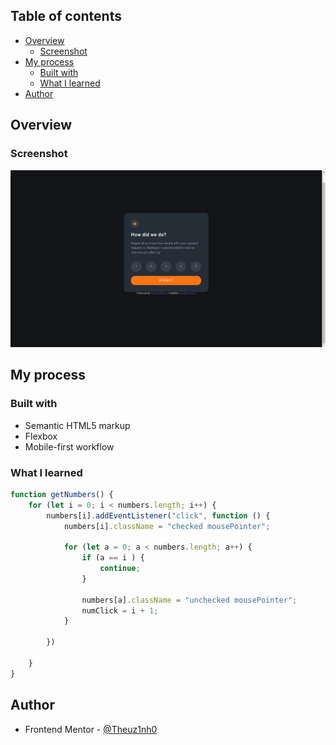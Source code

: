 ## Table of contents

- [Overview](#overview)
  - [Screenshot](#screenshot)
- [My process](#my-process)
  - [Built with](#built-with)
  - [What I learned](#what-i-learned)
- [Author](#author)

## Overview

### Screenshot

![](./images/screenshot.png)

## My process

### Built with

- Semantic HTML5 markup
- Flexbox
- Mobile-first workflow

### What I learned

```js
function getNumbers() {
    for (let i = 0; i < numbers.length; i++) {
        numbers[i].addEventListener("click", function () {
            numbers[i].className = "checked mousePointer";
            
            for (let a = 0; a < numbers.length; a++) {
                if (a == i ) {
                    continue;
                }

                numbers[a].className = "unchecked mousePointer";
                numClick = i + 1;
            }

        })

    }
}
```
## Author

- Frontend Mentor - [@Theuz1nh0](https://www.frontendmentor.io/profile/Theuz1nh0)